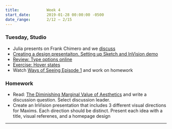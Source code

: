 ```yaml
---
title:            Week 4
start_date:       2019-01-28 00:00:00 -0500
date_range:       2/12 – 2/15
---
```


### Tuesday, Studio

- Julia presents on Frank Chimero and we [discuss](https://docs.google.com/document/d/1IXcT8DUDbmWsiJnMsmX5MK7J1VgufhrgikVV3Kq1tJI/edit?usp=sharing)
- [Creating a design presentaiton. Setting up Sketch and InVision demo](https://paper.dropbox.com/doc/Creating-a-Design-Presentation--AXVVz4J61cBN_E87a3esH2FEAQ-qrXwZckw81f9lFJbKuHtj)
- [Review: Type options online](../assets/guides/type-tutorial.zip)
- [Exercise: Hover states](../assets/guides/hover-demo.zip)
- Watch [Ways of Seeing Episode 1](https://www.youtube.com/watch?v=0pDE4VX_9Kk) and work on homework

### Homework
- Read: [The Diminishing Marginal Value of Aesthetics](https://subpixel.space/entries/diminishing-marginal-aesthetic-value/) and write a discussion question. Select discussion leader.
- Create an InVision presentation that includes 3 different visual directions for Maxims. Each direction should be distinct. Present each idea with a title, visual referenes, and a homepage design

---

